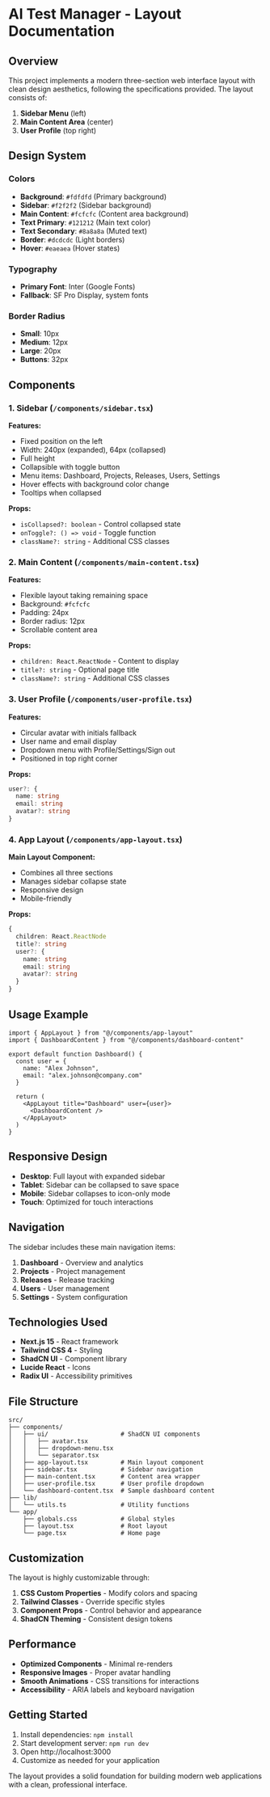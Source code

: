 # AI Test Manager - Layout Documentation

## Overview

This project implements a modern three-section web interface layout with clean design aesthetics, following the specifications provided. The layout consists of:

1. **Sidebar Menu** (left)
2. **Main Content Area** (center) 
3. **User Profile** (top right)

## Design System

### Colors
- **Background**: `#fdfdfd` (Primary background)
- **Sidebar**: `#f2f2f2` (Sidebar background)
- **Main Content**: `#fcfcfc` (Content area background)
- **Text Primary**: `#121212` (Main text color)
- **Text Secondary**: `#8a8a8a` (Muted text)
- **Border**: `#dcdcdc` (Light borders)
- **Hover**: `#eaeaea` (Hover states)

### Typography
- **Primary Font**: Inter (Google Fonts)
- **Fallback**: SF Pro Display, system fonts

### Border Radius
- **Small**: 10px
- **Medium**: 12px
- **Large**: 20px
- **Buttons**: 32px

## Components

### 1. Sidebar (`/components/sidebar.tsx`)

**Features:**
- Fixed position on the left
- Width: 240px (expanded), 64px (collapsed)
- Full height
- Collapsible with toggle button
- Menu items: Dashboard, Projects, Releases, Users, Settings
- Hover effects with background color change
- Tooltips when collapsed

**Props:**
- `isCollapsed?: boolean` - Control collapsed state
- `onToggle?: () => void` - Toggle function
- `className?: string` - Additional CSS classes

### 2. Main Content (`/components/main-content.tsx`)

**Features:**
- Flexible layout taking remaining space
- Background: `#fcfcfc`
- Padding: 24px
- Border radius: 12px
- Scrollable content area

**Props:**
- `children: React.ReactNode` - Content to display
- `title?: string` - Optional page title
- `className?: string` - Additional CSS classes

### 3. User Profile (`/components/user-profile.tsx`)

**Features:**
- Circular avatar with initials fallback
- User name and email display
- Dropdown menu with Profile/Settings/Sign out
- Positioned in top right corner

**Props:**
```typescript
user?: {
  name: string
  email: string
  avatar?: string
}
```

### 4. App Layout (`/components/app-layout.tsx`)

**Main Layout Component:**
- Combines all three sections
- Manages sidebar collapse state
- Responsive design
- Mobile-friendly

**Props:**
```typescript
{
  children: React.ReactNode
  title?: string
  user?: {
    name: string
    email: string
    avatar?: string
  }
}
```

## Usage Example

```tsx
import { AppLayout } from "@/components/app-layout"
import { DashboardContent } from "@/components/dashboard-content"

export default function Dashboard() {
  const user = {
    name: "Alex Johnson",
    email: "alex.johnson@company.com"
  }

  return (
    <AppLayout title="Dashboard" user={user}>
      <DashboardContent />
    </AppLayout>
  )
}
```

## Responsive Design

- **Desktop**: Full layout with expanded sidebar
- **Tablet**: Sidebar can be collapsed to save space
- **Mobile**: Sidebar collapses to icon-only mode
- **Touch**: Optimized for touch interactions

## Navigation

The sidebar includes these main navigation items:

1. **Dashboard** - Overview and analytics
2. **Projects** - Project management
3. **Releases** - Release tracking
4. **Users** - User management
5. **Settings** - System configuration

## Technologies Used

- **Next.js 15** - React framework
- **Tailwind CSS 4** - Styling
- **ShadCN UI** - Component library
- **Lucide React** - Icons
- **Radix UI** - Accessibility primitives

## File Structure

```
src/
├── components/
│   ├── ui/                    # ShadCN UI components
│   │   ├── avatar.tsx
│   │   ├── dropdown-menu.tsx
│   │   └── separator.tsx
│   ├── app-layout.tsx         # Main layout component
│   ├── sidebar.tsx            # Sidebar navigation
│   ├── main-content.tsx       # Content area wrapper
│   ├── user-profile.tsx       # User profile dropdown
│   └── dashboard-content.tsx  # Sample dashboard content
├── lib/
│   └── utils.ts               # Utility functions
└── app/
    ├── globals.css            # Global styles
    ├── layout.tsx             # Root layout
    └── page.tsx               # Home page
```

## Customization

The layout is highly customizable through:

1. **CSS Custom Properties** - Modify colors and spacing
2. **Tailwind Classes** - Override specific styles
3. **Component Props** - Control behavior and appearance
4. **ShadCN Theming** - Consistent design tokens

## Performance

- **Optimized Components** - Minimal re-renders
- **Responsive Images** - Proper avatar handling
- **Smooth Animations** - CSS transitions for interactions
- **Accessibility** - ARIA labels and keyboard navigation

## Getting Started

1. Install dependencies: `npm install`
2. Start development server: `npm run dev`
3. Open http://localhost:3000
4. Customize as needed for your application

The layout provides a solid foundation for building modern web applications with a clean, professional interface. 